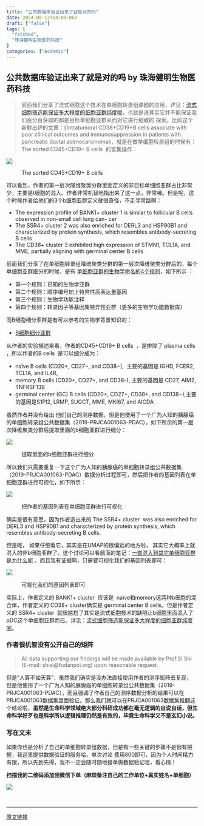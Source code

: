 ```yaml
---
title: "公共数据库验证出来了就是对的吗"
date: 2024-08-12T14:00:06Z
draft: ["false"]
tags: [
  "fetched",
  "珠海健明生物医药科技"
]
categories: ["Acdemic"]
---
```

公共数据库验证出来了就是对的吗 by 珠海健明生物医药科技
------
<div><section data-tool="mdnice编辑器" data-website="https://www.mdnice.com"><blockquote data-tool="mdnice编辑器"><span></span><p>前面我们分享了流式细胞这个技术在单细胞转录组课题的应用，详见：<a href="https://mp.weixin.qq.com/s?__biz=MzAxMDkxODM1Ng==&amp;mid=2247530430&amp;idx=1&amp;sn=b5b8320a0224486dcbb9e38168281201&amp;scene=21#wechat_redirect" data-linktype="2">流式细胞筛选能保证多大程度的细胞亚群纯度呢</a>，也就是说其实它并不能保证我们百分百获取的都是目标单细胞亚群从而对它进行细致的 探索。比如这个新鲜出炉的文章：《Intratumoral CD38+CD19+B cells associate with poor clinical outcomes and immunosuppression in patients with pancreatic ductal adenocarcinoma》，就是在做单细胞转录组的时候有：The sorted CD45+CD19+ B cells  的富集操作：</p></blockquote><p><img data-galleryid="" data-imgfileid="100046785" data-ratio="0.6953703703703704" data-s="300,640" data-src="https://mmbiz.qpic.cn/mmbiz_png/cZNhZQ6j4wwh5WUelw3kmXIB79s3G5C6tE4AE4oN3SxYYnrvt4CFQ69T44uKqia6WibTfIs7k7sxnW2t4k2fWZLA/640?wx_fmt=png&amp;from=appmsg" data-type="png" data-w="1080" src="https://mmbiz.qpic.cn/mmbiz_png/cZNhZQ6j4wwh5WUelw3kmXIB79s3G5C6tE4AE4oN3SxYYnrvt4CFQ69T44uKqia6WibTfIs7k7sxnW2t4k2fWZLA/640?wx_fmt=png&amp;from=appmsg"></p><figure data-tool="mdnice编辑器"><figcaption>The sorted CD45+CD19+ B cells</figcaption></figure><p data-tool="mdnice编辑器">可以看到，作者的第一层次降维聚类分群里面定义的非目标单细胞亚群占比非常少，主要是t细胞的混入。作者非常机智地指出来了这一点，非常棒。但是呢，这个时候作者给他们的3个b细胞亚群定义就很奇怪，不走寻常路啊：</p><ul data-tool="mdnice编辑器"><li><section>The expression profile of BANK1+ cluster 1 is similar to follicular B cells observed in non-small cell lung can- cer</section></li><li><section>The SSR4+ cluster 2 was also enriched for DERL3 and HSP90B1 and characterized by protein synthesis, which resembles antibody-secreting B cells</section></li><li><section>The CD38+ cluster 3 exhibited high expression of STMN1, TCL1A, and MME, partially aligning with germinal center B cells</section></li></ul><p data-tool="mdnice编辑器">前面我们分享了在单细胞转录组降维聚类分群的第一层次降维聚类分群后的，每个单细胞亚群细分的时候，是有 <a href="https://mp.weixin.qq.com/s?__biz=MzAxMDkxODM1Ng==&amp;mid=2247529601&amp;idx=1&amp;sn=e2b082386a067cf8b428b4938a21b7e5&amp;scene=21#wechat_redirect" data-linktype="2">单细胞亚群的生物学命名的4个规则</a>，如下所示 ：</p><ul data-tool="mdnice编辑器"><li><section>第一个规则：已知的生物学亚群</section></li><li><section>第二个规则：顺序编号加上特异性高表达量基因</section></li><li><section>第三个规则：生物学功能注释</section></li><li><section>第四个规则：转录因子等基因集特异性亚群（更多的生物学功能数据库）</section></li></ul><p data-tool="mdnice编辑器">而B细胞细分亚群是有可以参考的生物学背景知识的：</p><ul data-tool="mdnice编辑器"><li><section><a href="https://mp.weixin.qq.com/s?__biz=MzI1Njk4ODE0MQ==&amp;mid=2247506948&amp;idx=1&amp;sn=025d7f91abfa1b68d7910c86cf709e43&amp;scene=21#wechat_redirect" data-linktype="2">B细胞细分亚群</a></section></li></ul><p data-tool="mdnice编辑器">从作者的实验描述来看，作者的CD45+CD19+ B cells  ，是排除了 plasma cells ，所以作者的B cells  是可以细分成为：</p><ul data-tool="mdnice编辑器"><li><section>naïve B cells (CD20+, CD27−, and CD38−),  主要的基因是 IGHD, FCER2, TCL1A, and IL4R,</section></li><li><section>memory B cells (CD20+, CD27+, and CD38–), 主要的基因是 CD27, AIM2, TNFRSF13B</section></li><li><section>germinal center (GC) B cells (CD20+, CD27+, CD38+, and CD138−),主要的基因是S1PI2, LRMP, SUGCT, MME, MKI67, and AICDA</section></li></ul><p data-tool="mdnice编辑器">虽然作者并没有给出 他们自己的测序数据，但是他使用了一个广为人知的胰腺癌的单细胞转录组公共数据集（2019-PRJCA001063-PDAC），如下所示的第一层次降维聚类分群后提取里面的b细胞亚群进行细分：</p><p><img data-galleryid="" data-imgfileid="100046784" data-ratio="1.094412331406551" data-s="300,640" data-src="https://mmbiz.qpic.cn/mmbiz_png/cZNhZQ6j4wwh5WUelw3kmXIB79s3G5C6sqZN6CPz26mEJqQIGicJ3z2dvTmCkqzKMF2kIQFX6qOTWYibMbu8BCUA/640?wx_fmt=png&amp;from=appmsg" data-type="png" data-w="1038" src="https://mmbiz.qpic.cn/mmbiz_png/cZNhZQ6j4wwh5WUelw3kmXIB79s3G5C6sqZN6CPz26mEJqQIGicJ3z2dvTmCkqzKMF2kIQFX6qOTWYibMbu8BCUA/640?wx_fmt=png&amp;from=appmsg"></p><figure data-tool="mdnice编辑器"><figcaption>提取里面的b细胞亚群进行细分</figcaption></figure><p data-tool="mdnice编辑器">所以我们只需要重复一下这个广为人知的胰腺癌的单细胞转录组公共数据集（2019-PRJCA001063-PDAC）数据分析过程即可，然后把作者的基因列表在单细胞亚群进行可视化，如下所示：</p><p><img data-galleryid="" data-imgfileid="100046783" data-ratio="0.662962962962963" data-s="300,640" data-src="https://mmbiz.qpic.cn/mmbiz_png/cZNhZQ6j4wwh5WUelw3kmXIB79s3G5C6ayKZV7BicoEyrGhczKST00icsa95qzFWOmICpaImoh6I78lkVqibcRmOw/640?wx_fmt=png&amp;from=appmsg" data-type="png" data-w="1080" src="https://mmbiz.qpic.cn/mmbiz_png/cZNhZQ6j4wwh5WUelw3kmXIB79s3G5C6ayKZV7BicoEyrGhczKST00icsa95qzFWOmICpaImoh6I78lkVqibcRmOw/640?wx_fmt=png&amp;from=appmsg"></p><figure data-tool="mdnice编辑器"><figcaption>把作者的基因列表在单细胞亚群进行可视化</figcaption></figure><p data-tool="mdnice编辑器">确实是很有意思，因为作者造出来的 The SSR4+ cluster  was also enriched for DERL3 and HSP90B1 and characterized by protein synthesis, which resembles antibody-secreting B cells.</p><p data-tool="mdnice编辑器">但是呢， 如果仔细看它，其实是在UMAP的很偏远的地方啦， 其实它大概率上就混入的非b细胞亚群了。这个讨论可以看前面的笔记：<a href="https://mp.weixin.qq.com/s?__biz=MzAxMDkxODM1Ng==&amp;mid=2247530430&amp;idx=2&amp;sn=be53ff241ffe725ee522758709811e6f&amp;scene=21#wechat_redirect" data-linktype="2">一直混入到其它单细胞亚群是为什么呢</a> 。而且我有证据啊，只需要可视化我们的基因列表即可：</p><p><img data-galleryid="" data-imgfileid="100046786" data-ratio="0.45925925925925926" data-s="300,640" data-src="https://mmbiz.qpic.cn/mmbiz_png/cZNhZQ6j4wwh5WUelw3kmXIB79s3G5C6fiaOsZwS8YukvMAOvxqyKN2hTqN2fUQcb5ldDTbsIDbbedqpIBbGwSQ/640?wx_fmt=png&amp;from=appmsg" data-type="png" data-w="1080" src="https://mmbiz.qpic.cn/mmbiz_png/cZNhZQ6j4wwh5WUelw3kmXIB79s3G5C6fiaOsZwS8YukvMAOvxqyKN2hTqN2fUQcb5ldDTbsIDbbedqpIBbGwSQ/640?wx_fmt=png&amp;from=appmsg"></p><figure data-tool="mdnice编辑器"><figcaption>可视化我们的基因列表即可</figcaption></figure><p data-tool="mdnice编辑器">实际上，作者定义的 BANK1+ cluster  应该是  naive和memory这两种b细胞的混合体，作者定义的 CD38+ cluster确实是 germinal center B cells。但是作者定义的 SSR4+ cluster  就很尴尬了其实是流式细胞技术的缺陷让b细胞里面混入了pDC这个单细胞亚群而已。详见：<a href="https://mp.weixin.qq.com/s?__biz=MzAxMDkxODM1Ng==&amp;mid=2247530430&amp;idx=1&amp;sn=b5b8320a0224486dcbb9e38168281201&amp;scene=21#wechat_redirect" data-linktype="2">流式细胞筛选能保证多大程度的细胞亚群纯度呢</a>。</p><h3 data-tool="mdnice编辑器"><span></span><span>作者很机智没有公开自己的矩阵</span><span></span></h3><blockquote data-tool="mdnice编辑器"><span></span><p>All data supporting our findings will be made available by Prof.Si Shi (E-mail: shisi@fudanpci.org) upon reasonable request.</p></blockquote><p data-tool="mdnice编辑器">但是“人算不如天算”，虽然我们确实是没办法直接使用作者的测序矩阵去复现， 但是他使用了一个广为人知的胰腺癌的单细胞转录组公共数据集（2019-PRJCA001063-PDAC），而且强调了作者自己的测序数据分析的结果可以在PRJCA001063数据集里面验证。那么我们就可以在PRJCA001063数据集推翻这个结论啦，<strong>虽然是生命科学领域绝大部分科研成功都在毫无逻辑的自说自话，但生命科学好歹也是科学所以逻辑推理仍然是有效的，毕竟生命科学又不是玄幻小说。</strong></p></section><section data-tool="mdnice编辑器" data-website="https://www.mdnice.com"><h3 data-tool="mdnice编辑器"><span></span><span>写在文末</span><span></span></h3><p data-tool="mdnice编辑器">如果你也是分析了自己的单细胞转录组数据，但是有一些关键的步骤不是很有把握，我这里提供数据验证的服务哈，单次讨论 费用800即可，因为个人时间精力有限，所以先到先得，我不一定会随时随地接单做数据验证哈，看心情！</p><p data-tool="mdnice编辑器"><strong>扫描我的二维码添加我微信下单（麻烦备注自己的工作单位+真实姓名+单细胞）</strong></p><p><img data-galleryid="" data-imgfileid="100046788" data-ratio="1.23463687150838" data-s="300,640" data-src="https://mmbiz.qpic.cn/mmbiz_png/cZNhZQ6j4wxeV0Mbxg1ib5phHniaOEfdiaS0y971Z5juhGRSA0X3n8RxyOV7RibZ8ibMdIoo91IfibqB83txwoqawS4A/640?wx_fmt=other&amp;from=appmsg&amp;wxfrom=5&amp;wx_lazy=1&amp;wx_co=1&amp;tp=webp" data-type="png" data-w="358" src="https://mmbiz.qpic.cn/mmbiz_png/cZNhZQ6j4wxeV0Mbxg1ib5phHniaOEfdiaS0y971Z5juhGRSA0X3n8RxyOV7RibZ8ibMdIoo91IfibqB83txwoqawS4A/640?wx_fmt=other&amp;from=appmsg&amp;wxfrom=5&amp;wx_lazy=1&amp;wx_co=1&amp;tp=webp"></p></section><p><br></p><p><mp-style-type data-value="3"></mp-style-type></p></div>  
<hr>
<a href="https://mp.weixin.qq.com/s/ggcGks4cqWsXh9YqreQtwg",target="_blank" rel="noopener noreferrer">原文链接</a>
